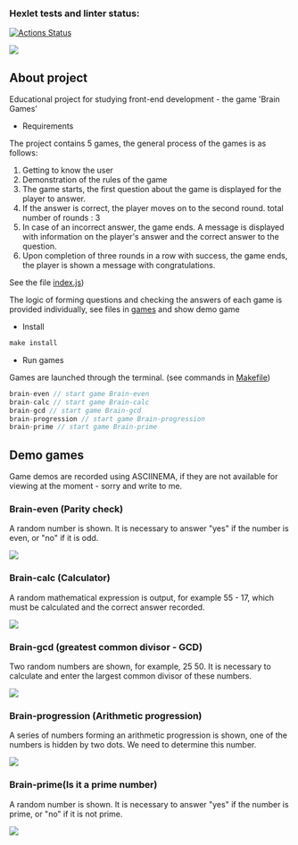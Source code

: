 ### Hexlet tests and linter status:
[![Actions Status](https://github.com/golodnoy/frontend-project-44/workflows/hexlet-check/badge.svg)](https://github.com/golodnoy/frontend-project-44/actions)

<a href="https://codeclimate.com/github/golodnoy/frontend-project-44/maintainability"><img src="https://api.codeclimate.com/v1/badges/ff0571975304c2478de7/maintainability" /></a>

<h2>About project</h2>
<p>
Educational project for studying front-end development - the game 'Brain Games'

* Requirements

The project contains 5 games, the general process of the games is as follows:

1. Getting to know the user
2. Demonstration of the rules of the game
3. The game starts, the first question about the game is displayed for the player to answer.
4. If the answer is correct, the player moves on to the second round. total number of rounds : 3
5. In case of an incorrect answer, the game ends. A message is displayed with information on the player's answer and the correct answer to the question.
6. Upon completion of three rounds in a row with success, the game ends, the player is shown a message with congratulations.

See the file <a href="src/index.js">index.js</a>)

The logic of forming questions and checking the answers of each game is provided individually, see files in  <a href="src/games">games</a> and show demo game
</p>

* Install
```js
make install
```

* Run games 
<p>Games are launched through the terminal. (see commands in <a href="Makefile">Makefile</a>)</p>

```js
brain-even // start game Brain-even
brain-calc // start game Brain-calc
brain-gcd // start game Brain-gcd
brain-progression // start game Brain-progression
brain-prime // start game Brain-prime
```

<h2>Demo games</h2>

<p>Game demos are recorded using ASCIINEMA, if they are not available for viewing at the moment - sorry and write to me.</p>

<h3>Brain-even (Parity check)</h3>

<p>
A random number is shown. It is necessary to answer "yes" if the number is even, or "no" if it is odd. </p>

<a href="https://asciinema.org/a/sKijh3Gt6FUmHMP8rTAiMWKhh" target="_blank"><img src="https://asciinema.org/a/sKijh3Gt6FUmHMP8rTAiMWKhh.svg" /></a>


<h3>Brain-calc (Calculator)</h3>

<p> 
A random mathematical expression is output, for example 55 - 17, which must be calculated and the correct answer recorded.
</p>

<a href="https://asciinema.org/a/p3h33obCMTAG8qNS3s8hbiT7y" target="_blank"><img src="https://asciinema.org/a/p3h33obCMTAG8qNS3s8hbiT7y.svg" /></a>

<h3>Brain-gcd (greatest common divisor - GCD)</h3>

<p> 
Two random numbers are shown, for example, 25 50. It is necessary to calculate and enter the largest common divisor of these numbers.
</p>

<a href="https://asciinema.org/a/jcrF5kgPjFCzNVCnNE34BAMss" target="_blank"><img src="https://asciinema.org/a/jcrF5kgPjFCzNVCnNE34BAMss.svg" /></a>

<h3>Brain-progression (Arithmetic progression)</h3>

<p> 
A series of numbers forming an arithmetic progression is shown, one of the numbers is hidden by two dots. We need to determine this number.</p>

<a href="https://asciinema.org/a/KpdRf7bO2p57SVqOxFvkW0xEr" target="_blank"><img src="https://asciinema.org/a/KpdRf7bO2p57SVqOxFvkW0xEr.svg" /></a>

<h3>Brain-prime(Is it a prime number)</h3>

<p>
A random number is shown. It is necessary to answer "yes" if the number is prime, or "no" if it is not prime.
 </p>

<a href="https://asciinema.org/a/6ZIN4KVcjgwDosFe2qkomh5Ah" target="_blank"><img src="https://asciinema.org/a/6ZIN4KVcjgwDosFe2qkomh5Ah.svg" /></a>

